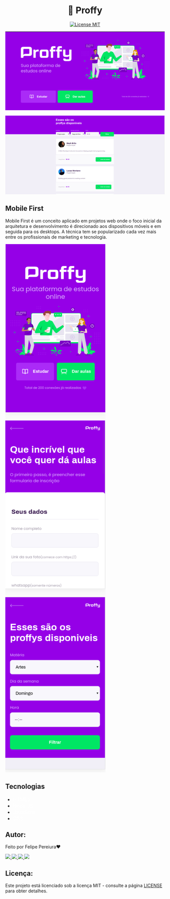 <h1 align="center" >🚀 Proffy</h1>

<p align="center">
  <a href="https://opensource.org/licenses/MIT">
    <img src="https://img.shields.io/badge/License-MIT-blue.svg" alt="License MIT">
  </a>
</p>



![proffy](https://github.com/pereirafelipe/proffy-nlw2/blob/master/public/images/proffy.png)

![lista](https://github.com/pereirafelipe/proffy-nlw2/blob/master/public/images/proffyList.png)





## Mobile First
<p> Mobile First é um conceito aplicado em projetos web onde o foco inicial da arquitetura e desenvolvimento é direcionado aos dispositivos móveis e em seguida para os desktops. A técnica tem se popularizado cada vez mais entre os profissionais de marketing e tecnologia. 


<div "display: flex">
<img src="https://github.com/pereirafelipe/proffy-nlw2/blob/master/public/images/mobile1.png" width="317px" height="553" alt="mobile1">
<img src="https://github.com/pereirafelipe/proffy-nlw2/blob/master/public/images/mobile2.png" width="317px" height="553" alt="mobile1">
<img src="https://github.com/pereirafelipe/proffy-nlw2/blob/master/public/images/mobile3.png" width="317px" height ="553" alt="mobile1">



## Tecnologias

- <a href="https://www.learn-html.org/" style="text-decoration: none; font-size: 16px; color: #fff;" >HTML5 </a>
- <a href="https://nodejs.org/en/" style="text-decoration: none; font-size: 16px; color: #fff;" >Node JS </a>
- <a href="https://www.javascript.com/" style="text-decoration: none; font-size: 16px; color: #fff;" >JavaScrit </a>
- <a href="https://www.learn-html.org/" style="text-decoration: none; font-size: 16px; color: #fff;" >CSS</a>



## Autor:

Feito  por Felipe Pereiura❤️ 

  <a href="https://github.com/pereirafelipe" alt="GitHub">
    <img src="https://img.shields.io/badge/-GitHub-000?style=flat-square&logo=Github&logoColor=white" />
  </a>
  <a href="https://www.linkedin.com/in/felipe-pereira-ferreira-2573521b1/" alt="LinkedIn">
    <img src="https://img.shields.io/badge/-LinkedIn-blue?style=flat-square&logo=Linkedin&logoColor=white" />
  </a>
  <a href="mailto:felp.pereira98@gmail.com" alt="Gmail">
    <img src="https://img.shields.io/badge/-Gmail-D54B3D?style=flat-square&logo=Gmail&logoColor=white" />
  </a>
  <a href="https://app.rocketseat.com.br/me/felipe-pereira-ferreira-1591152658" alt="Rocketseat">
    <img src="https://img.shields.io/badge/-Rocket-7159C1?style=flat-square&logoColor=white" />
  </a>

## Licença:

Este projeto está licenciado sob a licença MIT - consulte a página [LICENSE](https://opensource.org/licenses/MIT) para obter detalhes.



